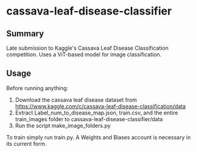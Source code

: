 # cassava-leaf-disease-classifier

## Summary
Late submission to Kaggle's Cassava Leaf Disease Classification competition. Uses a ViT-based model for image classification.

## Usage
Before running anything: 
1) Download the cassava leaf disease dataset from https://www.kaggle.com/c/cassava-leaf-disease-classification/data
2) Extract Label_num_to_disease_map.json, train.csv, and the entire train_images folder to cassava-leaf-disease-classifier/data
3) Run the script make_image_folders.py

To train simply run train.py. A Weights and Biases account is necessary in its current form.